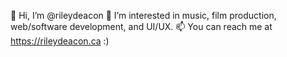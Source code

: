 👋 Hi, I’m @rileydeacon
👀 I’m interested in music, film production, web/software development, and UI/UX.
📫 You can reach me at https://rileydeacon.ca :)
